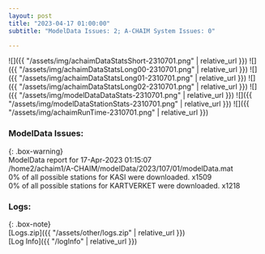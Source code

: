 ```yaml
---
layout: post
title: "2023-04-17 01:00:00"
subtitle: "ModelData Issues: 2; A-CHAIM System Issues: 0"

---
```


![]({{ "/assets/img/achaimDataStatsShort-2310701.png" | relative_url }})
![]({{ "/assets/img/achaimDataStatsLong00-2310701.png" | relative_url }})
![]({{ "/assets/img/achaimDataStatsLong01-2310701.png" | relative_url }})
![]({{ "/assets/img/achaimDataStatsLong02-2310701.png" | relative_url }})
![]({{ "/assets/img/modelDataDataStats-2310701.png" | relative_url }})
![]({{ "/assets/img/modelDataStationStats-2310701.png" | relative_url }})
![]({{ "/assets/img/achaimRunTime-2310701.png" | relative_url }})


### ModelData Issues:  
  
{: .box-warning}  
 ModelData report for 17-Apr-2023 01:15:07   
 /home2/achaim1/A-CHAIM/modelData/2023/107/01/modelData.mat   
 0% of all possible stations for KASI were downloaded. x1509   
 0% of all possible stations for KARTVERKET were downloaded. x1218   
  


### Logs:  
  
{: .box-note}  
[Logs.zip]({{ "/assets/other/logs.zip" | relative_url }})  
[Log Info]({{ "/logInfo" | relative_url }})  
